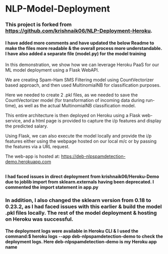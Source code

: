 # NLP-Model-Deployment
### This project is forked from https://github.com/krishnaik06/NLP-Deployment-Heroku.
#### I have added more comments and have updated the below Readme to make the files more readable & the overall process more understandable. I have also added a separate file (model.py) for the model training

In this demonstration, we show how we can leverage Heroku PaaS for our ML model deployment using a Flask WebAPI.

We are creating Spam-Ham SMS Filtering model using CountVectorizer based approach, and then used MultinomialNB for classification purposes.

Here we needed to create 2 .pkl files, as we needed to save the CountVectorizer model (for transformation of incoming data during run-time), as well as the actual MultinomialNB classification model.

This entire architecture is then deployed on Heroku using a Flask web-service, and a html page is provided to capture the i/p features and display the predicted salary.

Using Flask, we can also execute the model locally and provide the i/p features either using the webpage hosted on our local m/c or by passing the features via a URL request.

The web-app is hosted at:
https://deb-nlpspamdetection-demo.herokuapp.com
##
#### I had faced issues in direct deployment from krishnaik06/Heroku-Demo due to joblib import from sklearn.externals having been deprecated. I commented the import statement in app.py
### In addition, I also changed the sklearn version from 0.18 to 0.23.2, as I had faced issues with this earlier & build the model .pkl files locally. The rest of the model deployment & hosting on Heroku was successful.
#### The deployment logs were available in Heroku CLI & I used the command:$ heroku logs --app deb-nlpspamdetection-demo to check the deployment logs. Here deb-nlpspamdetection-demo is my Heroku app name ####
